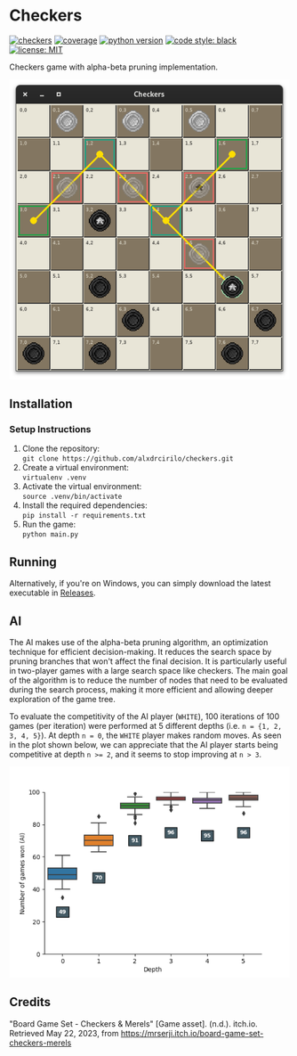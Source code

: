 # Checkers
[![checkers](https://github.com/alxdrcirilo/checkers/actions/workflows/coveralls.yml/badge.svg)](https://github.com/alxdrcirilo/checkers/actions/workflows/coveralls.yml)
[![coverage](https://coveralls.io/repos/github/alxdrcirilo/checkers/badge.svg?branch=main)](https://coveralls.io/github/alxdrcirilo/checkers?branch=main)
[![python version](https://img.shields.io/badge/python-3.11.4-blue)](https://www.python.org/downloads/release/python-3114/)
[![code style: black](https://img.shields.io/badge/code%20style-black-000000.svg)](https://github.com/psf/black)
[![license: MIT](https://img.shields.io/badge/license-MIT-yellow.svg)](https://opensource.org/licenses/MIT)

Checkers game with alpha-beta pruning implementation.

![](https://raw.githubusercontent.com/alxdrcirilo/checkers/main/checkers.png)

## Installation
### Setup Instructions
1. Clone the repository:  
`git clone https://github.com/alxdrcirilo/checkers.git`
2. Create a virtual environment:  
`virtualenv .venv`
3. Activate the virtual environment:  
`source .venv/bin/activate`
4. Install the required dependencies:  
`pip install -r requirements.txt`
5. Run the game:  
`python main.py`

## Running
Alternatively, if you're on Windows, you can simply download the latest executable in [Releases](https://github.com/alxdrcirilo/checkers/releases).

## AI
The AI makes use of the alpha-beta pruning algorithm, an optimization technique for efficient decision-making. It reduces the search space by pruning branches that won't  affect the final decision. It is particularly useful in two-player games with a large search space like checkers. The main goal of the algorithm is to reduce the number of nodes that need to be evaluated during the search process, making it more efficient and allowing deeper exploration of the game tree.

To evaluate the competitivity of the AI player (`WHITE`), 100 iterations of 100 games (per iteration) were performed at 5 different depths (i.e. `n = {1, 2, 3, 4, 5}`). At depth `n = 0`, the `WHITE` player makes random moves. As seen in the plot shown below, we can appreciate that the AI player starts being competitive at depth `n >= 2`, and it seems to stop improving at `n > 3`.

![](https://raw.githubusercontent.com/alxdrcirilo/checkers/main/docs/eval/plot_games_won.png)

## Credits
"Board Game Set - Checkers & Merels" [Game asset]. (n.d.). itch.io. Retrieved May 22, 2023, from https://mrserji.itch.io/board-game-set-checkers-merels
